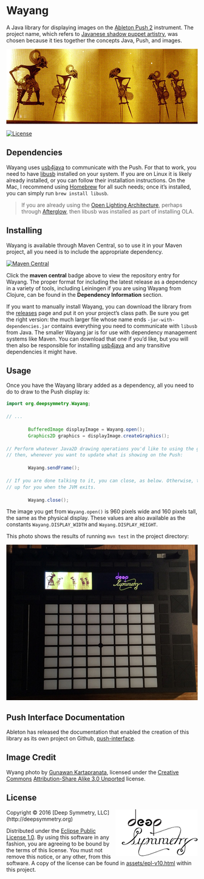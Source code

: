 # Wayang

A Java library for displaying images on the
[Ableton Push 2](https://www.ableton.com/en/push/) instrument. The
project name, which refers to
[Javanese shadow puppet artistry](https://en.wikipedia.org/wiki/Wayang),
was chosen because it ties together the concepts Java, Push, and
images.

[![Wayang photo](assets/Wayang_Pandawa.jpg)](https://commons.wikimedia.org/wiki/File:Wayang_Pandawa.jpg)

[![License](https://img.shields.io/badge/License-Eclipse%20Public%20License%201.0-blue.svg)](#license)

## Dependencies

Wayang uses
[usb4java](http://usb4java.org/quickstart/javax-usb.html) to
communicate with the Push. For that to work, you need to have
[libusb](http://libusb.info) installed on your system. If you are on
Linux it is likely already installed, or you can follow their
installation instructions. On the Mac, I recommend using
[Homebrew](http://brew.sh) for all such needs; once it&rsquo;s
installed, you can simply run `brew install libusb`.

> If you are already using the
> [Open Lighting Architecture](https://www.openlighting.org/ola/),
> perhaps through
> [Afterglow](https://github.com/brunchboy/afterglow#afterglow), then
> libusb was installed as part of installing OLA.

## Installing

Wayang is available through Maven Central, so to use it in your Maven
project, all you need is to include the appropriate dependency.

[![Maven Central](https://maven-badges.herokuapp.com/maven-central/org.deepsymmetry/wayang/badge.svg)](https://maven-badges.herokuapp.com/maven-central/org.deepsymmetry/wayang)

Click the **maven central** badge above to view the repository entry
for Wayang. The proper format for including the latest release as a
dependency in a variety of tools, including Leiningen if you are using
Wayang from Clojure, can be found in the **Dependency Information**
section.

If you want to manually install Wayang, you can download the library
from the [releases](https://github.com/brunchboy/wayang/releases) page
and put it on your project&rsquo;s class path. Be sure you get the
right version: the much larger file whose name ends
`-jar-with-dependencies.jar` contains everything you need to
communicate with `libusb` from Java. The smaller Wayang jar is for use
with dependency management systems like Maven. You can download that
one if you&rsquo;d like, but you will then also be responsible for
installing [usb4java](http://usb4java.org/quickstart/javax-usb.html)
and any transitive dependencies it might have.

## Usage

Once you have the Wayang library added as a dependency, all you need
to do to draw to the Push display is:

```java
import org.deepsymmetry.Wayang;

// ...

        BufferedImage displayImage = Wayang.open();
        Graphics2D graphics = displayImage.createGraphics();

// Perform whatever Java2D drawing operations you'd like to using the graphics object,
// then, whenever you want to update what is showing on the Push:

        Wayang.sendFrame();

// If you are done talking to it, you can close, as below. Otherwise, the library cleans
// up for you when the JVM exits.

        Wayang.close();

```

The image you get from `Wayang.open()` is 960 pixels wide and 160
pixels tall, the same as the physical display. These values are also
available as the constants `Wayang.DISPLAY_WIDTH` and
`Wayang.DISPLAY_HEIGHT`.

This photo shows the results of running `mvn test` in the project directory:

![Test display](assets/Test.jpg)

## Push Interface Documentation

Ableton has released the documentation that enabled the creation of
this library as its own project on Github,
[push-interface](https://github.com/Ableton/push-interface).

## Image Credit

Wyang photo by [Gunawan Kartapranata](https://commons.wikimedia.org/wiki/User:Gunkarta), licensed under the [Creative Commons](https://en.wikipedia.org/wiki/en:Creative_Commons) [Attribution-Share Alike 3.0 Unported](https://creativecommons.org/licenses/by-sa/3.0/deed.en) license.

## License

<img align="right" alt="Deep Symmetry" src="assets/DS-logo-bw-200-padded-left.png">
Copyright © 2016 [Deep Symmetry, LLC](http://deepsymmetry.org)

Distributed under the
[Eclipse Public License 1.0](http://opensource.org/licenses/eclipse-1.0.php).
By using this software in any fashion, you are agreeing to be bound by
the terms of this license. You must not remove this notice, or any
other, from this software. A copy of the license can be found in
[assets/epl-v10.html](https://rawgit.com/brunchboy/wayang/master/assets/epl-v10.html)
within this project.
